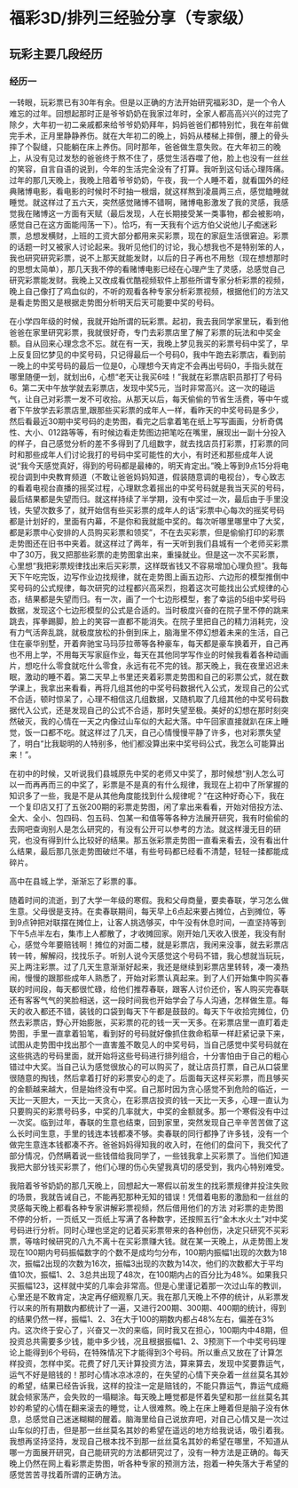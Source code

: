 # 福彩3D/排列三经验分享（专家级）
## 玩彩主要几段经历
### 经历一
一转眼，玩彩票已有30年有余。但是以正确的方法开始研究福彩3D，是一个令人难忘的过年。回想起那时正是爷爷奶奶在我家过年时，全家人都高高兴兴的过完了除夕，大年初一初二亲戚都来给爷爷奶奶拜年，妈妈爸爸们都特别忙，我在年前做完手术，正月里静静养伤。就在大年初二的晚上，妈妈从楼梯上摔倒，腰上的骨头摔了个裂缝，只能躺在床上养伤。同时那年，爸爸做生意失败。在大年初三的晚上，从没有见过发愁的爸爸终于熬不住了，感觉生活吞噬了他，脸上也没有一丝丝的笑容，自言自语的说到，今年的生活完全没有了打算。我听到这句话心理阵痛。过年的那几天晚上，我晚上陪着爷爷奶奶，午夜，我一个人睡不着，就看国外的经典赌博电影，看电影的时候时不时抽一根烟，就这样熬到凌晨两三点，感觉瞌睡就睡觉。就这样过了五六天，突然感觉赌博不错啊，赌博电影激发了我的灵感，我感觉我在赌博这一方面有天赋（最后发现，人在长期接受某一类事物，都会被影响，感觉自己在这方面能闯荡一下）。恰巧，有一天我有个远方伯父说他儿子痴迷彩票，总想发横财，上班的工资大部分都用来买彩票，现在的家庭生活很窘迫。彩票的话题一时又被家人讨论起来。我听见他们的讨论，我心想我也不是特别笨的人，我也研究研究彩票，说不上那天就能发财，以后的日子再也不用愁（现在想想那时的思想太简单），那几天我不停的看赌博电影已经在心理产生了灵感，总感觉自己研究彩票能发财。我晚上又改成看优酷视频软件上那些所谓专家分析彩票的视频，晚上自己像打了鸡血似的，不听的观看各种专家分析彩票视频，根据他们的方法又是看走势图又是根据走势图分析明天后天可能要中奖的号码。

在小学四年级的时候，我就开始所谓的玩彩票。起初，我去我同学家里玩，看到他爸爸在家里研究彩票，我就很好奇，专门去彩票店里了解了彩票的玩法和中奖金额。自从回来心理念念不忘。就在有一天，我晚上梦见我买的彩票号码中奖了，早上反复回忆梦见的中奖号码，只记得最后一个号码0，我中午跑去彩票店，看到前一晚上的中奖号码的最后一位是0，心理想今天肯定不会再出号码0，手指头就在哪里随便一划，就划出6，心想“老天让我买6哇！”我就在彩票店职员那打了号码6。第二天中午放学就去彩票店，发现中奖5元，当时非常高兴。这一次的碰运气，让自己对彩票一发不可收拾。从那天以后，每天偷偷的节省生活费，等中午或者下午放学去彩票店里,跟那些买彩票的成年人一样，看昨天的中奖号码是多少，然后看最近30期中奖号码的走势图，看完之后拿着笔在纸上写写画画，分析奇偶性、大小、012路等等，有时候边看走势图边把笔吃在嘴里，展现出一副十分投入的样子，自己感觉分析的差不多得到了几组数字，就去找店员打彩票，打彩票的同时和那些成年人们讨论我打的号码中奖可能性的大小，有时还和那些成年人说说“我今天感觉真好，得到的号码都是最棒的，明天肯定出。”晚上等到9点15分将电视台调到中央教育频道（不敢让爸爸妈妈知道，假装随意调的电视台），专心致志的看着电视台直播的摇奖过程，心理默念着摇出的中奖号码就是我当天买的号码，最后结果都是失望而归。就这样持续了半学期，没有中奖过一次，最后由于手里没钱，失望次数多了，就开始信有些买彩票的成年人的话“彩票中心每次的摇奖号码都是计划好的，里面有内幕，不是你和我就能中奖的。每次听哪里哪里中了大奖，都是彩票中心安排的人员购买彩票和领奖”，不在去买彩票，但是偷偷打印的彩票走势图还在旧书中夹着。就这样过了两年，有一天听到我们县城有一个老师买彩票中了30万，我又把那些彩票的走势图拿出来，重操就业。但是这一次不买彩票，心里想“我把彩票规律找出来后买彩票，这样既省钱又不容易增加心理负担”。我每天下午吃完饭，边写作业边找规律，就在走势图上画五边形、六边形的模型推倒中奖号码的公式规律，每次研究的过程都兴高采烈，抱着这次可能找出公式规律的心态，结果都是失望而归。有一次，画了一个七边形模型，套了幸运的5组中奖号码数据，发现这个七边形模型的公式是合适的。当时极度兴奋的在院子里不停的跳来跳去，挥拳踢脚，脸上的笑容一直都不能消失。在院子里把自己的精力消耗完，没有力气活奔乱跳，就极度放松的扑倒到床上，脑海里不停幻想着未来的生活，自己住在豪华别墅，开着奔驰宝马玛莎拉蒂等各种豪车，每天都是豪车换着开，自己再也不用上学，不用每天写家庭作业，每天在其他同学写作业的时候我看着各种动画片，想吃什么零食就吃什么零食，永远有花不完的钱。那天晚上，我在夜里迟迟未眠，激动的睡不着。第二天早上书里还夹着彩票走势图和自己的彩票公式，就在数学课上，我拿出来看看，再将几组其他的中奖号码数据代入公式，发现自己的公式不合适，顿时惊呆了，心理不相信这几组数据，又随机取了几组其他的中奖号码数据代入公式，还是发现自己的公式不合适，那时失望至极。美好的幻想在那时刻突然破灭，我的心情在一天之内像过山车似的大起大落。中午回家直接就趴在床上睡觉，饭一口都不吃。就这样过了几天，自己心情慢慢平静了许多，也对彩票失望了，明白“比我聪明的人特别多，他们都没算出来中奖号码公式，我怎么可能算出来！”。

在初中的时候，又听说我们县城原先中奖的老师又中奖了，那时候想“别人怎么可以一而再再而三的中奖了，彩票是不是真的有什么规律，我现在上初中了所掌握的知识多了一些，我是不是从其他角度能找到什么规律呢？”在这种好奇心下，我在一个复印店又打了五张200期的彩票走势图，闲了拿出来看看，开始对倍投方法、全大、全小、包四码、包五码、包某一和值等等各种方法展开研究，我有时偷偷的去网吧查询别人是怎么研究的，有没有公开可以参考的方法。就这样漫无目的研究，也没有得到什么比较好的结果。那五张彩票走势图一直看来看去，没有看出什么结果，最后那几张走势图破烂不堪，有些号码都已经看不清楚，轻轻一揉都能成碎片。

高中在县城上学，渐渐忘了彩票的事。

随着时间的流逝，到了大学一年级的寒假。我和父母商量，要卖春联，学习怎么做生意。父母很是支持。在卖春联期间，每天早上6点起来要占摊位，占到摊位，等到9点钟把对联摆在摊位上，让客人挑选够买，中午没有休息时间，一直坚持等到下午5点半左右，集市上人都散了，才收摊回家。刚开始几天收入很差，我没有耐心，感觉今年要赔钱啊！摊位的对面二楼，就是彩票店，我闲来没事，就去彩票店转一转，解解闷，找找乐子。听别人说今天感觉这个号码不错，我心想就当玩玩，买上两注彩票。过了几天生意渐渐好起来，我还是继续到彩票店里转转，凑一凑热闹，慢慢的跟那些成年人熟悉了，开始对彩票认真起来。到了人们开始集中购买春联的时间段，每天都很忙碌，给他们推荐春联，跟客人讨价还价，客人购买完春联还有客客气气的笑脸相送，这一段时间我也开始学会了与人沟通，怎样做生意。每天的收入都还不错，装钱的口袋到每天下午都是鼓鼓的。每天下午收拾完摊位，仍然去彩票店，野心开始膨胀，买彩票的花的钱一天一天多。在彩票店里一直盯着走势图，手里一直拿着铅笔，看到好的号码就好像抓住救命稻草一样赶紧记录下来，试图从走势图中找出那个一直害羞不敢见人的中奖号码，当自己感觉中奖号码就在这些挑选的号码里面，就开始将这些号码进行排列组合，十分害怕由于自己的粗心错过中大奖。当自己认为感觉很放心的可以购买了，就让店员打票，自己从口袋里很随意的掏钱，然后拿着打好的彩票安心的走了。后面每天这样买彩票，而且够买的金额越来越大，但是始终没有中奖。自己那时因为贪心感觉不到危险的临近，一天比一天胆大，一天比一天贪心，在彩票店投资的钱一天比一天多，心理一直认为只要购买的彩票号码多，中奖的几率就大，中奖的金额就多。那一个寒假没有中过一次奖。临到过年，春联的生意也结束，回到家里，突然发现自己辛辛苦苦做了这么长时间生意，手里的钱连本钱都凑不够。卖春联的同行都挣了许多钱，没有一个做完生意连本钱都凑不齐。爸爸妈妈得知我的收入时，在他们的盘问下，我交代了部分情况，仍然瞒着说一些钱借给我同学了，一些钱我拿上买彩票了。当他们知道我把大部分钱买彩票了，他们心理的伤心失望我真切的感受到，我内心特别难受。

我陪着爷爷奶奶的那几天晚上，回想起大一寒假以前发生的找彩票规律并投注失败的场景，我就告诫自己，不能再犯那种无知的错误！凭借着电影的激励和一丝丝的灵感每天晚上都看各种专家讲解彩票视频，然后借用他们的方法 对彩票的走势图不停的分析，一页纸又一页纸上写满了各种数字，还按照五行“金木水火土”对中奖号码进行分析。同时心理也坚定的记着买彩票带来的各种创伤，决定只研究不买彩票，等啥时候研究的八九不离十在买彩票赚大钱。就在某一天晚上，从走势图上发现在100期内号码振幅数字的个数不是成均匀分布，100期内振幅1出现的次数为18次，振幅2出现的次数为16次，振幅3出现的次数为14次，他们的次数都大于平均值10次，振幅1、2、3总共出现了48次，在100期内占的百分比为48%。如果我只买振幅123，这样就中奖的几率会非常高。但是心里谨记着那一次过山车的教训，心里还是不敢肯定，决定再仔细观察几天。我在那几天晚上不停的统计，从彩票发行以来的所有期数内都统计了一遍，又进行200期、300期、400期的统计，得到的结果仍然一样，振幅1、2、3在大于100的期数内都占48%左右，偏差在3%内。这次终于安心了，兴奋又一次的来临，同时我又在担心，100期内中48期，但投资总共需要多少钱，能中多少钱，况且根据振幅1、2、3预测下一个中奖号码理论上能得到6个号码，在特殊情况下才能得到3个号码。所以重点又放在了计算怎样投资，怎样中奖。花费了好几天计算投资方法，算来算去，发现中奖要靠运气，运气不好是赔钱的！那时心情冰凉冰凉的，在失望的心情下夹杂着一丝丝莫名其妙的希望，结果已经告诉我，这样的投注一定是赔钱的，不能只靠运气，靠运气成瘾就会倾家荡产，会失败的一塌糊涂。每天晚上睡觉都是怀着失望和那一丝丝莫名其妙的希望的心情在翻来滚去的睡觉，让人很难熬。晚上在床上睡着但是脑子没有休息，总感觉自己迷迷糊糊的醒着。脑海里给自己说放弃吧，对自己心情又是一次过山车似的打击，但是那一丝丝莫名其妙的希望在遥远的地方给我说话，吸引着我。我想再坚持坚持，发现自己根本找不到那一丝丝莫名其妙的希望在哪里，不知道从哪一方面展开研究，自己能研究的方法都研究过了，没有一种方法是正确的。每天晚上仍然在网上看彩票走势图，听各种专家的预测方法，抱着一种失落大于希望的感觉苦苦寻找着所谓的正确方法。
